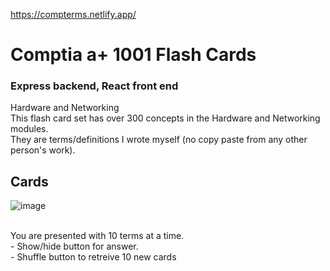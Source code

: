 https://compterms.netlify.app/

# Comptia a+ 1001 Flash Cards </br>
### Express backend, React front end </br>
Hardware and Networking </br>
This flash card set has over 300 concepts in the Hardware and Networking modules. </br>
They are terms/definitions I wrote myself (no copy paste from any other person's work). </br>
## Cards
![image](https://user-images.githubusercontent.com/60686512/113685328-6bba6200-96c6-11eb-8c85-9070c5db2709.png)

</br>
You are presented with 10 terms at a time. <br>
- Show/hide button for answer. </br>
- Shuffle button to retreive 10 new cards <br>
